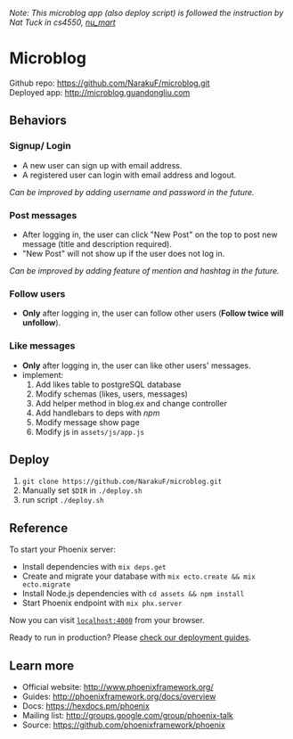 *Note: This microblog app (also deploy script) is followed the instruction by Nat Tuck in cs4550, [nu_mart](https://github.com/NatTuck/nu_mart)*

# Microblog
Github repo: https://github.com/NarakuF/microblog.git                      
Deployed app: http://microblog.guandongliu.com

## Behaviors
### Signup/ Login
  * A new user can sign up with email address.
  * A registered user can login with email address and logout.

*Can be improved by adding username and password in the future.*

### Post messages
  * After logging in, the user can click "New Post" on the top to post new message (title and description required).
  * "New Post" will not show up if the user does not log in.

*Can be improved by adding feature of mention and hashtag in the future.*

### Follow users
  * **Only** after logging in, the user can follow other users (**Follow twice will unfollow**).

### Like messages
  * **Only** after logging in, the user can like other users' messages.
  * implement:
    1. Add likes table to postgreSQL database
    2. Modify schemas (likes, users, messages)
    3. Add helper method in blog.ex and change controller
    4. Add handlebars to deps with *npm*
    5. Modify message show page
    6. Modify js in `assets/js/app.js`

## Deploy
  1. `git clone https://github.com/NarakuF/microblog.git`
  2. Manually set `$DIR` in `./deploy.sh`
  3. run script `./deploy.sh` 

## Reference
To start your Phoenix server:

  * Install dependencies with `mix deps.get`
  * Create and migrate your database with `mix ecto.create && mix ecto.migrate`
  * Install Node.js dependencies with `cd assets && npm install`
  * Start Phoenix endpoint with `mix phx.server`

Now you can visit [`localhost:4000`](http://localhost:4000) from your browser.

Ready to run in production? Please [check our deployment guides](http://www.phoenixframework.org/docs/deployment).

## Learn more

  * Official website: http://www.phoenixframework.org/
  * Guides: http://phoenixframework.org/docs/overview
  * Docs: https://hexdocs.pm/phoenix
  * Mailing list: http://groups.google.com/group/phoenix-talk
  * Source: https://github.com/phoenixframework/phoenix
